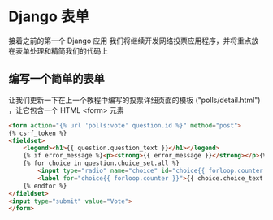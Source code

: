 # Django 表单

接着之前的第一个 Django 应用
我们将继续开发网络投票应用程序，并将重点放在表单处理和精简我们的代码上

## 编写一个简单的表单

让我们更新一下在上一个教程中编写的投票详细页面的模板 ("polls/detail.html") ，让它包含一个 HTML \<form\> 元素

```html
<form action="{% url 'polls:vote' question.id %}" method="post">
{% csrf_token %}
<fieldset>
    <legend><h1>{{ question.question_text }}</h1></legend>
    {% if error_message %}<p><strong>{{ error_message }}</strong></p>{% endif %}
    {% for choice in question.choice_set.all %}
        <input type="radio" name="choice" id="choice{{ forloop.counter }}" value="{{ choice.id }}">
        <label for="choice{{ forloop.counter }}">{{ choice.choice_text }}</label><br>
    {% endfor %}
</fieldset>
<input type="submit" value="Vote">
</form>
```

